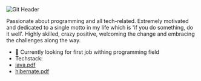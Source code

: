 ![Git Header](https://user-images.githubusercontent.com/79337205/150234183-e7b90d09-e38a-4577-9a14-27da2602656b.png)

Passionate about programming and all tech-related. Extremely motivated and dedicated to a single motto in my life which is 'if you do something, do it well'. Highly skilled, crazy positive, welcoming the change and embracing the challenges along the way.

- 🤔 Currently looking for first job withing programming field
- Techstack:
- [java.pdf](https://github.com/Kakulive/Kakulive/files/7901185/java.pdf)
- [hibernate.pdf](https://github.com/Kakulive/Kakulive/files/7901187/hibernate.pdf)




<!--
**Kakulive/Kakulive** is a ✨ _special_ ✨ repository because its `README.md` (this file) appears on your GitHub profile.

Here are some ideas to get you started:

- 🔭 I’m currently working on ...
- 🌱 I’m currently learning ...
- 👯 I’m looking to collaborate on ...
- 🤔 I’m looking for help with ...
- 💬 Ask me about ...
- 📫 How to reach me: ...
- 😄 Pronouns: ...
- ⚡ Fun fact: ...
-->

